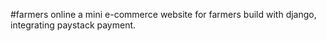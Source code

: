 #farmers online 
a mini e-commerce website for farmers build with django, integrating paystack payment.
